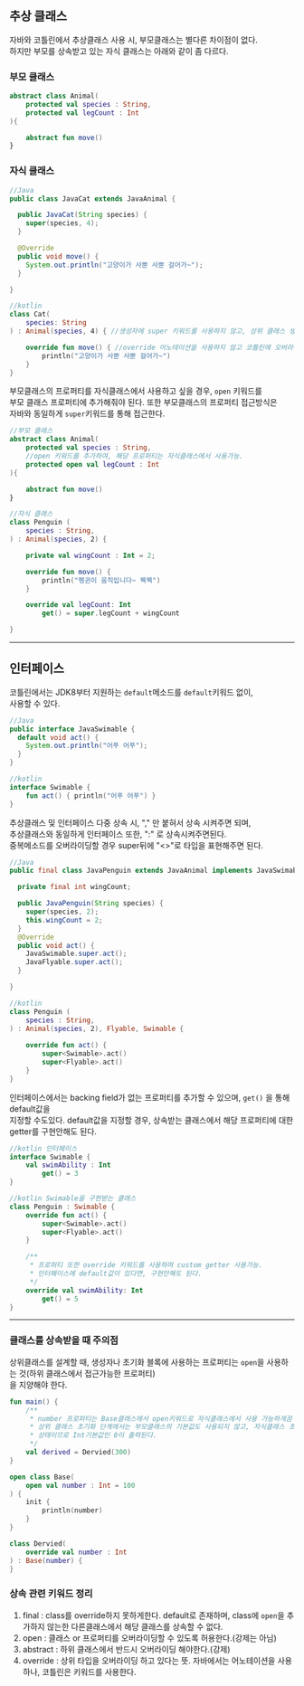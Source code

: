## 추상 클래스
자바와 코틀린에서 추상클래스 사용 시, 부모클래스는 별다른 차이점이 없다.  
하지만 부모를 상속받고 있는 자식 클래스는 아래와 같이 좀 다르다.
### 부모 클래스
```kotlin
abstract class Animal(
    protected val species : String,
    protected val legCount : Int
){

    abstract fun move()
}
```
### 자식 클래스
```java
//Java
public class JavaCat extends JavaAnimal {

  public JavaCat(String species) {
    super(species, 4);
  }

  @Override
  public void move() {
    System.out.println("고양이가 사뿐 사뿐 걸어가~");
  }

}
```
```kotlin
//kotlin
class Cat(
    species: String
) : Animal(species, 4) { //생성자에 super 키워드를 사용하지 않고, 상위 클래스 생성자 이용.

    override fun move() { //override 어노테이션을 사용하지 않고 코틀린에 오버라이딩 키워드가 존재한다.
        println("고양이가 사뿐 사뿐 걸어가~")
    }
}
```
부모클래스의 프로퍼티를 자식클래스에서 사용하고 싶을 경우, ```open``` 키워드를  
부모 클래스 프로퍼티에 추가해줘야 된다. 또한 부모클래스의 프로퍼티 접근방식은  
자바와 동일하게 ```super```키워드를 통해 접근한다.
```kotlin
//부모 클래스
abstract class Animal(
    protected val species : String,
    //open 키워드를 추가하여, 해당 프로퍼티는 자식클래스에서 사용가능.
    protected open val legCount : Int 
){

    abstract fun move()
}
```
```kotlin
//자식 클래스
class Penguin (
    species : String,
) : Animal(species, 2) {

    private val wingCount : Int = 2;

    override fun move() {
        println("펭귄이 움직입니다~ 꿱꿱")
    }

    override val legCount: Int
        get() = super.legCount + wingCount

}
```
---
## 인터페이스
코틀린에서는 JDK8부터 지원하는 ```default```메소드를 ```default```키워드 없이,  
사용할 수 있다.
```java
//Java
public interface JavaSwimable {
  default void act() {
    System.out.println("어푸 어푸");
  }
}
```
```kotlin
//kotlin
interface Swimable {
    fun act() { println("어푸 어푸") }
}
```
추상클래스 및 인터페이스 다중 상속 시, "," 만 붙혀서 상속 시켜주면 되며,  
추상클래스와 동일하게 인터페이스 또한, ":" 로 상속시켜주면된다.  
중복메소드를 오버라이딩할 경우 super뒤에 "<>"로 타입을 표현해주면 된다.
```java
//Java
public final class JavaPenguin extends JavaAnimal implements JavaSwimable, JavaFlyable {

  private final int wingCount;

  public JavaPenguin(String species) {
    super(species, 2);
    this.wingCount = 2;
  }
  @Override
  public void act() {
    JavaSwimable.super.act();
    JavaFlyable.super.act();
  }

}
```
```kotlin
//kotlin
class Penguin (
    species : String,
) : Animal(species, 2), Flyable, Swimable {
    
    override fun act() {
        super<Swimable>.act()
        super<Flyable>.act()
    }
}
```

인터페이스에서는 backing field가 없는 프로퍼티를 추가할 수 있으며, ```get()``` 을 통해 default값을  
지정할 수도있다. default값을 지정할 경우, 상속받는 클래스에서 해당 프로퍼티에 대한 getter를 구현안해도 된다. 
```kotlin
//kotlin 인터페이스
interface Swimable {
    val swimAbility : Int
        get() = 3
}
```
```kotlin
//kotlin Swimable을 구현받는 클래스
class Penguin : Swimable {
    override fun act() {
        super<Swimable>.act()
        super<Flyable>.act()
    }

    /**
     * 프로퍼티 또한 override 키워드를 사용하며 custom getter 사용가능.
     * 인터페이스에 default값이 있다면, 구현안해도 된다.
     */
    override val swimAbility: Int 
        get() = 5
}
```
---
### 클래스를 상속받을 때 주의점
상위클래스를 설계할 때, 생성자나 초기화 블록에 사용하는 프로퍼티는 ```open```을 사용하는 것(하위 클래스에서 접근가능한 프로퍼티)  
을 지양해야 한다.

```kotlin
fun main() {
    /**
     * number 프로퍼티는 Base클래스에서 open키워드로 자식클래스에서 사용 가능하게끔 되있기 때문에
     * 상위 클래스 초기화 단계에서는 부모클래스의 기본값도 사용되지 않고, 자식클래스 초기화가 수행되지 않은 
     * 상태이므로 Int기본값인 0이 출력된다. 
     */
    val derived = Dervied(300) 
}

open class Base(
    open val number : Int = 100
) {
    init {
        println(number)
    }
}

class Dervied(
    override val number : Int
) : Base(number) {
}
```
### 상속 관련 키워드 정리
1. final : class를 override하지 못하게한다. default로 존재하며, class에 ```open```을 추가하지 않는한 다른클래스에서 해당 클래스를 상속할 수 없다.
2. open : 클래스 or 프로퍼티를 오버라이딩할 수 있도록 허용한다.(강제는 아님)
3. abstract : 하위 클래스에서 반드시 오버라이딩 해야한다.(강제)
4. override : 상위 타입을 오버라이딩 하고 있다는 뜻. 자바에서는 어노테이션을 사용하나, 코틀린은 키워드를 사용한다.